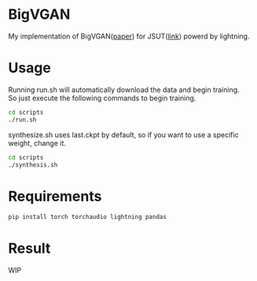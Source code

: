 # BigVGAN

My implementation of BigVGAN([paper](https://arxiv.org/abs/2206.04658)) for JSUT([link](https://sites.google.com/site/shinnosuketakamichi/publication/jsut)) powerd by lightning.


# Usage
Running run.sh will automatically download the data and begin training.  
So just execute the following commands to begin training.

```sh
cd scripts
./run.sh
```

synthesize.sh uses last.ckpt by default, so if you want to use a specific weight, change it.

```sh
cd scripts
./synthesis.sh
```

# Requirements

```sh
pip install torch torchaudio lightning pandas
```

# Result
WIP